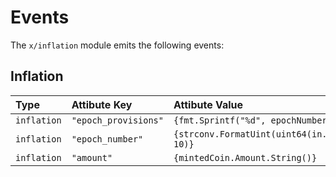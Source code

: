 <!--
order: 4
-->

# Events

The `x/inflation` module emits the following events:

## Inflation

| Type         | Attibute Key          | Attibute Value                                 |
|:-------------|:----------------------|:-----------------------------------------------|
| `inflation`  | `"epoch_provisions"`  | `{fmt.Sprintf("%d", epochNumber)}`             |
| `inflation`  | `"epoch_number"`      | `{strconv.FormatUint(uint64(in.Epochs), 10)}`  |
| `inflation`  | `"amount"`            | `{mintedCoin.Amount.String()}`                 |
